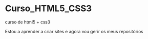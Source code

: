 # Curso_HTML5_CSS3
 curso de html5 + css3

 Estou a aprender a criar sites e agora vou gerir os meus repositórios
